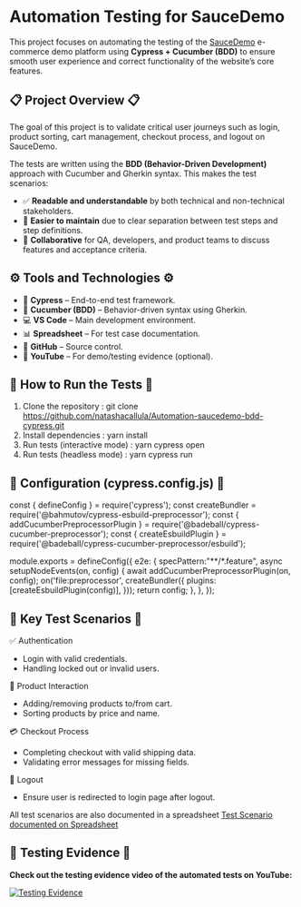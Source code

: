# Automation Testing for SauceDemo

This project focuses on automating the testing of the [SauceDemo](https://www.saucedemo.com/) e-commerce demo platform using **Cypress + Cucumber (BDD)** to ensure smooth user experience and correct functionality of the website’s core features.

## 📋 Project Overview 📋

The goal of this project is to validate critical user journeys such as login, product sorting, cart management, checkout process, and logout on SauceDemo.

The tests are written using the **BDD (Behavior-Driven Development)** approach with Cucumber and Gherkin syntax. This makes the test scenarios:

- ✅ **Readable and understandable** by both technical and non-technical stakeholders.
- 🧠 **Easier to maintain** due to clear separation between test steps and step definitions.
- 🤝 **Collaborative** for QA, developers, and product teams to discuss features and acceptance criteria.

## ⚙️ Tools and Technologies ⚙️

- 🧪 **Cypress** – End-to-end test framework.
- 🧾 **Cucumber (BDD)** – Behavior-driven syntax using Gherkin.
- 💻 **VS Code** – Main development environment.
- 📊 **Spreadsheet** – For test case documentation.
- 🐙 **GitHub** – Source control.
- 🎥 **YouTube** – For demo/testing evidence (optional).
  
## 🚀 How to Run the Tests 🚀

1. Clone the repository : git clone https://github.com/natashacallula/Automation-saucedemo-bdd-cypress.git
2. Install dependencies : yarn install
3. Run tests (interactive mode) : yarn cypress open
4. Run tests (headless mode) : yarn cypress run

## 🔧 Configuration (cypress.config.js) 🔧

const { defineConfig } = require('cypress');
const createBundler = require('@bahmutov/cypress-esbuild-preprocessor');
const { addCucumberPreprocessorPlugin } = require('@badeball/cypress-cucumber-preprocessor');
const { createEsbuildPlugin } = require('@badeball/cypress-cucumber-preprocessor/esbuild');

module.exports = defineConfig({
  e2e: {
    specPattern:"**/*.feature",
    async setupNodeEvents(on, config) {
      await addCucumberPreprocessorPlugin(on, config);
      on('file:preprocessor', createBundler({
        plugins: [createEsbuildPlugin(config)],
      }));
      return config;
    },
  },
});

## 🧪 Key Test Scenarios 🧪
✅ Authentication
- Login with valid credentials.
- Handling locked out or invalid users.

🛒 Product Interaction
- Adding/removing products to/from cart.
- Sorting products by price and name.

💳 Checkout Process
- Completing checkout with valid shipping data.
- Validating error messages for missing fields.

🔐 Logout
- Ensure user is redirected to login page after logout.

All test scenarios are also documented in a spreadsheet
[Test Scenario documented on Spreadsheet](https://docs.google.com/spreadsheets/d/17XXNfxHiOG1_R7FZQ3Jupex3dSj8jy3lmBqzJ2DZ3MM/edit?gid=0#gid=0)


## 🎥 Testing Evidence 🎥
**Check out the testing evidence video of the automated tests on YouTube:**

[![Testing Evidence](https://img.youtube.com/vi/joFs1QI4HTU/0.jpg)](https://youtu.be/joFs1QI4HTU)

